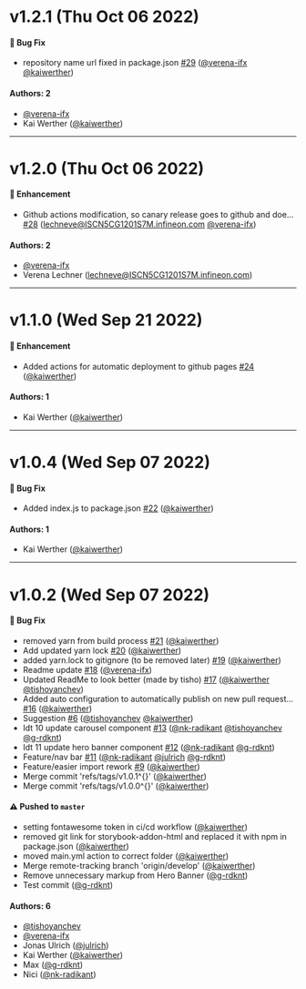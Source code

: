 # v1.2.1 (Thu Oct 06 2022)

#### 🐛 Bug Fix

- repository name url fixed in package.json [#29](https://github.com/Infineon/Infineon-Design-System-Bootstrap/pull/29) ([@verena-ifx](https://github.com/verena-ifx) [@kaiwerther](https://github.com/kaiwerther))

#### Authors: 2

- [@verena-ifx](https://github.com/verena-ifx)
- Kai Werther ([@kaiwerther](https://github.com/kaiwerther))

---

# v1.2.0 (Thu Oct 06 2022)

#### 🚀 Enhancement

- Github actions modification, so canary release goes to github and doe… [#28](https://github.com/Infineon/Infineon-Design-System-Bootstrap/pull/28) (lechneve@ISCN5CG1201S7M.infineon.com [@verena-ifx](https://github.com/verena-ifx))

#### Authors: 2

- [@verena-ifx](https://github.com/verena-ifx)
- Verena Lechner (lechneve@ISCN5CG1201S7M.infineon.com)

---

# v1.1.0 (Wed Sep 21 2022)

#### 🚀 Enhancement

- Added actions for automatic deployment to github pages [#24](https://github.com/Infineon/Infineon-Design-System-Bootstrap/pull/24) ([@kaiwerther](https://github.com/kaiwerther))

#### Authors: 1

- Kai Werther ([@kaiwerther](https://github.com/kaiwerther))

---

# v1.0.4 (Wed Sep 07 2022)

#### 🐛 Bug Fix

- Added index.js to package.json [#22](https://github.com/Infineon/Infineon-Design-System-Bootstrap/pull/22) ([@kaiwerther](https://github.com/kaiwerther))

#### Authors: 1

- Kai Werther ([@kaiwerther](https://github.com/kaiwerther))

---

# v1.0.2 (Wed Sep 07 2022)

#### 🐛 Bug Fix

- removed yarn from build process [#21](https://github.com/Infineon/Infineon-Design-System-Bootstrap/pull/21) ([@kaiwerther](https://github.com/kaiwerther))
- Add updated yarn lock [#20](https://github.com/Infineon/Infineon-Design-System-Bootstrap/pull/20) ([@kaiwerther](https://github.com/kaiwerther))
- added yarn.lock to gitignore (to be removed later) [#19](https://github.com/Infineon/Infineon-Design-System-Bootstrap/pull/19) ([@kaiwerther](https://github.com/kaiwerther))
- Readme update [#18](https://github.com/Infineon/Infineon-Design-System-Bootstrap/pull/18) ([@verena-ifx](https://github.com/verena-ifx))
- Updated ReadMe to look better (made by tisho) [#17](https://github.com/Infineon/Infineon-Design-System-Bootstrap/pull/17) ([@kaiwerther](https://github.com/kaiwerther) [@tishoyanchev](https://github.com/tishoyanchev))
- Added auto configuration to automatically publish on new pull request… [#16](https://github.com/Infineon/Infineon-Design-System-Bootstrap/pull/16) ([@kaiwerther](https://github.com/kaiwerther))
- Suggestion [#6](https://github.com/Infineon/Infineon-Design-System-Bootstrap/pull/6) ([@tishoyanchev](https://github.com/tishoyanchev) [@kaiwerther](https://github.com/kaiwerther))
- Idt 10 update carousel component [#13](https://github.com/Infineon/Infineon-Design-System-Bootstrap/pull/13) ([@nk-radikant](https://github.com/nk-radikant) [@tishoyanchev](https://github.com/tishoyanchev) [@g-rdknt](https://github.com/g-rdknt))
- Idt 11 update hero banner component [#12](https://github.com/Infineon/Infineon-Design-System-Bootstrap/pull/12) ([@nk-radikant](https://github.com/nk-radikant) [@g-rdknt](https://github.com/g-rdknt))
- Feature/nav bar [#11](https://github.com/Infineon/Infineon-Design-System-Bootstrap/pull/11) ([@nk-radikant](https://github.com/nk-radikant) [@julrich](https://github.com/julrich) [@g-rdknt](https://github.com/g-rdknt))
- Feature/easier import rework [#9](https://github.com/Infineon/Infineon-Design-System-Bootstrap/pull/9) ([@kaiwerther](https://github.com/kaiwerther))
- Merge commit 'refs/tags/v1.0.1^{}' ([@kaiwerther](https://github.com/kaiwerther))
- Merge commit 'refs/tags/v1.0.0^{}' ([@kaiwerther](https://github.com/kaiwerther))

#### ⚠️ Pushed to `master`

- setting fontawesome token in ci/cd workflow ([@kaiwerther](https://github.com/kaiwerther))
- removed git link for storybook-addon-html and replaced it with npm in package.json ([@kaiwerther](https://github.com/kaiwerther))
- moved main.yml action to correct folder ([@kaiwerther](https://github.com/kaiwerther))
- Merge remote-tracking branch 'origin/develop' ([@kaiwerther](https://github.com/kaiwerther))
- Remove unnecessary markup from Hero Banner ([@g-rdknt](https://github.com/g-rdknt))
- Test commit ([@g-rdknt](https://github.com/g-rdknt))

#### Authors: 6

- [@tishoyanchev](https://github.com/tishoyanchev)
- [@verena-ifx](https://github.com/verena-ifx)
- Jonas Ulrich ([@julrich](https://github.com/julrich))
- Kai Werther ([@kaiwerther](https://github.com/kaiwerther))
- Max ([@g-rdknt](https://github.com/g-rdknt))
- Nici ([@nk-radikant](https://github.com/nk-radikant))
